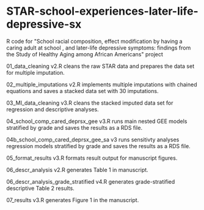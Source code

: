# STAR-school-experiences-later-life-depressive-sx
R code for "School racial composition, effect modification by having a caring adult at school , and later-life depressive symptoms: findings from the Study of Healthy Aging among African Americans" project

01_data_cleaning v2.R cleans the raw STAR data and prepares the data set for multiple imputation.

02_multiple_imputations v2.R implements multiple imputations with chained equations and saves a stacked data set with 30 imputations. 

03_MI_data_cleaning v3.R cleans the stacked imputed data set for regression and descriptive analyses.

04_school_comp_cared_deprsx_gee v3.R runs main nested GEE models stratified by grade and saves the results as a RDS file.

04b_school_comp_cared_deprsx_gee_sa v3 runs sensitivty analyses regression models stratified by grade and saves the results as a RDS file.

05_format_results v3.R formats result output for manuscript figures.

06_descr_analysis v2.R generates Table 1 in manuscript.

06_descr_analysis_grade_stratified v4.R generates grade-stratified descriptive Table 2 results.

07_results v3.R generates Figure 1 in the manuscript.

